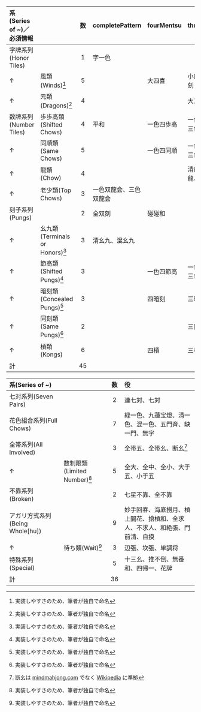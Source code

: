 | 系(Series of ~)／必須情報 || 数 | completePattern | fourMentsu | threeMentsu | twoMentsu | oneMentsu |
|:------------------------|:-|:-:|:--------------|:-----------|:------------|:----------|:----------|
| 字牌系列(Honor Tiles) || 1 | 字一色 |
| ↑ | 風類(Winds)[^1] | 5 | | 大四喜 | 小四喜、三風刻 | | 門風刻、圈風刻 |
| ↑ | 元類(Dragons)[^1] | 4 | | | 大三元 | 小三元、双箭刻 | 箭刻 |
| 数牌系列(Number Tiles) | 歩歩高類(Shifted Chows) | 4 | 平和 | 一色四歩高 | 一色三歩高、三色三歩高 |
| ↑ | 同順類(Same Chows) | 5 | | 一色四同順 | 一色三同順、三色三同順 | 一般高、喜相逢 |
| ↑ | 龍類(Chow) | 4 | | | 清龍、組合龍、花龍 | 連六 |
| ↑ | 老少類(Top Chows) | 3 | 一色双龍会、三色双龍会 | | | 老少副 |
| 刻子系列(Pungs) || 2 | 全双刻 | 碰碰和 |
| ↑ | 幺九類(Terminals or Honors)[^1] | 3 | 清幺九、混幺九 | | | | 幺九刻 |
| ↑ | 節高類(Shifted Pungs)[^1] | 3 | | 一色四節高 | 一色三節高、三色三節高 |
| ↑ | 暗刻類(Concealed Pungs)[^1] | 3 | | 四暗刻 | 三暗刻 | 双暗刻 |
| ↑ | 同刻類(Same Pungs)[^1] | 2 | | | 三同刻 | 双同刻 |
| ↑ | 槓類(Kongs) | 6 | | 四槓 | 三槓 | 双暗槓、双明槓 | 暗槓、明槓 |
| 計 || 45 |

| 系(Series of ~) || 数 | 役 |
| :---------------|:-|:-:|:-| 
| 七対系列(Seven Pairs) || 2 | 連七対、七対 |
| 花色組合系列(Full Chows) || 7 | 緑一色、九蓮宝燈、清一色、混一色、五門斉、缺一門、無字 |
| 全帯系列(All Involved) || 3 | 全帯五、全帯幺、断幺[^2] |
| ↑ | 数制限類(Limited Number)[^1] | 5 | 全大、全中、全小、大于五、小于五 |
| 不靠系列(Broken) || 2 | 七星不靠、全不靠 |
| アガリ方式系列(Being Whole[hu]) || 9 | 妙手回春、海底撈月、槓上開花、搶槓和、全求人、不求人、和絶張、門前清、自摸 |
| ↑ | 待ち類(Wait)[^1] | 3 | 辺張、坎張、単調将 |
| 特殊系列(Special) || 5 | 十三幺、推不倒、無番和、四帰一、花牌 |
| 計 || 36 |

[^1]: 実装しやすさのため、筆者が独自で命名

[^2]: 断幺は [mindmahjong.com](http://www.mindmahjong.com/adobe/20141120CEJ.pdf) でなく [Wikipedia](https://ja.wikipedia.org/wiki/中国麻雀#役と点数表) に準拠
